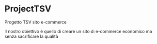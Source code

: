 # ProjectTSV
Progetto TSV sito e-commerce

Il nostro obiettivo è quello di creare un sito di e-commerce economico ma senza sacrificare la qualità
